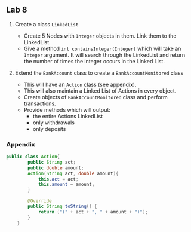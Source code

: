 ## Lab 8

1. Create a class `LinkedList`
    - Create 5 Nodes with `Integer` objects in them. Link them to the LinkedList.
    - Give a method `int containsInteger(Integer)` which will take an `Integer` argument. It will search through the LinkedList and return the number of times the integer occurs in the Linked List.

2. Extend the `BankAccount` class to create a `BankAccountMonitored` class
    - This will have an `Action` class (see appendix).
    - This will also maintain a Linked List of Actions in every object.
    - Create objects of `BankAccountMonitored` class and perform transactions.
    - Provide methods which will output:
        - the entire Actions LinkedList
        - only withdrawals
        - only deposits

### Appendix

```java
public class Action{
        public String act;
        public double amount;
        Action(String act, double amount){
            this.act = act;
            this.amount = amount;
        }

        @Override
        public String toString() {
            return ("(" + act + ", " + amount + ")");
        }
    }
```


